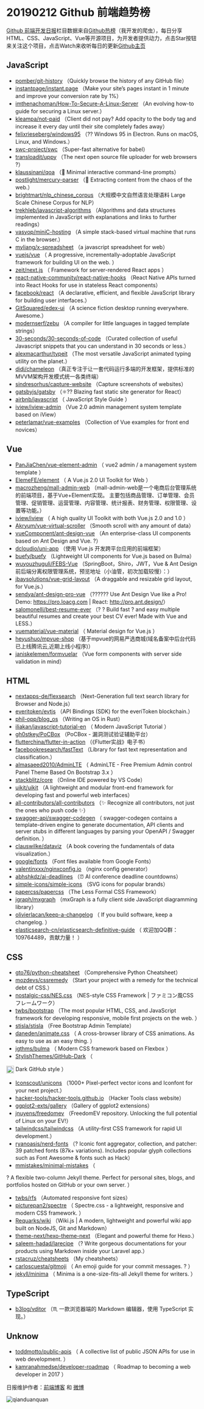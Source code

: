 # 20190212 Github 前端趋势榜

[Github 前端开发日报](http://caibaojian.com/c/news)栏目数据来自[Github热榜](http://news.caibaojian.com/)（我开发的爬虫），每日分享HTML、CSS、JavaScript、Vue等开源项目，为开发者提供动力，点击Star按钮来关注这个项目，点击Watch来收听每日的更新[Github主页](https://github.com/kujian/githubTrending)
## JavaScript

* [pomber/git-history](https://github.com/pomber/git-history) （Quickly browse the history of any GitHub file）
* [instantpage/instant.page](https://github.com/instantpage/instant.page) （Make your site’s pages instant in 1 minute and improve your conversion rate by 1%）
* [imthenachoman/How-To-Secure-A-Linux-Server](https://github.com/imthenachoman/How-To-Secure-A-Linux-Server) （An evolving how-to guide for securing a Linux server.）
* [kleampa/not-paid](https://github.com/kleampa/not-paid) （Client did not pay? Add opacity to the body tag and increase it every day until their site completely fades away）
* [felixrieseberg/windows95](https://github.com/felixrieseberg/windows95) （?? Windows 95 in Electron. Runs on macOS, Linux, and Windows.）
* [swc-project/swc](https://github.com/swc-project/swc) （Super-fast alternative for babel）
* [transloadit/uppy](https://github.com/transloadit/uppy) （The next open source file uploader for web browsers ?）
* [klaussinani/qoa](https://github.com/klaussinani/qoa) （&#x1f4ac; Minimal interactive command-line prompts）
* [postlight/mercury-parser](https://github.com/postlight/mercury-parser) （&#x1f4dc; Extracting content from the chaos of the web.）
* [brightmart/nlp_chinese_corpus](https://github.com/brightmart/nlp_chinese_corpus) （大规模中文自然语言处理语料 Large Scale Chinese Corpus for NLP）
* [trekhleb/javascript-algorithms](https://github.com/trekhleb/javascript-algorithms) （Algorithms and data structures implemented in JavaScript with explanations and links to further readings）
* [vasyop/miniC-hosting](https://github.com/vasyop/miniC-hosting) （A simple stack-based virtual machine that runs C in the browser.）
* [myliang/x-spreadsheet](https://github.com/myliang/x-spreadsheet) （a javascript spreadsheet for web）
* [vuejs/vue](https://github.com/vuejs/vue) （
        A progressive, incrementally-adoptable JavaScript framework for building UI on the web.
      ）
* [zeit/next.js](https://github.com/zeit/next.js) （
        Framework for server-rendered React apps
      ）
* [react-native-community/react-native-hooks](https://github.com/react-native-community/react-native-hooks) （React Native APIs turned into React Hooks for use in stateless React components）
* [facebook/react](https://github.com/facebook/react) （A declarative, efficient, and flexible JavaScript library for building user interfaces.）
* [GitSquared/edex-ui](https://github.com/GitSquared/edex-ui) （A science fiction desktop running everywhere. Awesome.）
* [modernserf/zebu](https://github.com/modernserf/zebu) （A compiler for little languages in tagged template strings）
* [30-seconds/30-seconds-of-code](https://github.com/30-seconds/30-seconds-of-code) （Curated collection of useful Javascript snippets that you can understand in 30 seconds or less.）
* [alexmacarthur/typeit](https://github.com/alexmacarthur/typeit) （The most versatile JavaScript animated typing utility on the planet.）
* [didi/chameleon](https://github.com/didi/chameleon) （真正专注于让一套代码运行多端的开发框架，提供标准的MVVM架构开发模式统一各类终端）
* [sindresorhus/capture-website](https://github.com/sindresorhus/capture-website) （Capture screenshots of websites）
* [gatsbyjs/gatsby](https://github.com/gatsbyjs/gatsby) （⚛️?? Blazing fast static site generator for React）
* [airbnb/javascript](https://github.com/airbnb/javascript) （
        JavaScript Style Guide
      ）
* [iview/iview-admin](https://github.com/iview/iview-admin) （Vue 2.0 admin management system template based on iView）
* [peterlamar/vue-examples](https://github.com/peterlamar/vue-examples) （Collection of Vue examples for front end novices）

## Vue

* [PanJiaChen/vue-element-admin](https://github.com/PanJiaChen/vue-element-admin) （
        vue2 admin / a management system template
      ）
* [ElemeFE/element](https://github.com/ElemeFE/element) （
        A Vue.js 2.0 UI Toolkit for Web
      ）
* [macrozheng/mall-admin-web](https://github.com/macrozheng/mall-admin-web) （mall-admin-web是一个电商后台管理系统的前端项目，基于Vue+Element实现。 主要包括商品管理、订单管理、会员管理、促销管理、运营管理、内容管理、统计报表、财务管理、权限管理、设置等功能。）
* [iview/iview](https://github.com/iview/iview) （
        A high quality UI Toolkit with both Vue.js 2.0 and 1.0
      ）
* [Akryum/vue-virtual-scroller](https://github.com/Akryum/vue-virtual-scroller) （Smooth scroll with any amount of data）
* [vueComponent/ant-design-vue](https://github.com/vueComponent/ant-design-vue) （An enterprise-class UI components based on Ant Design and Vue. ?）
* [dcloudio/uni-app](https://github.com/dcloudio/uni-app) （使用 Vue.js 开发跨平台应用的前端框架）
* [buefy/buefy](https://github.com/buefy/buefy) （Lightweight UI components for Vue.js based on Bulma）
* [wuyouzhuguli/FEBS-Vue](https://github.com/wuyouzhuguli/FEBS-Vue) （SpringBoot，Shiro，JWT，Vue &amp; Ant Design 前后端分离权限管理系统，预览地址（小油管，初次加载较慢）：）
* [jbaysolutions/vue-grid-layout](https://github.com/jbaysolutions/vue-grid-layout) （A draggable and resizable grid layout, for Vue.js.）
* [sendya/ant-design-pro-vue](https://github.com/sendya/ant-design-pro-vue) （??‍???‍? Use Ant Design Vue like a Pro! Demo: <a href="https://pro.loacg.com" rel="nofollow">https://pro.loacg.com</a> | React: <a href="http://pro.ant.design/" rel="nofollow">http://pro.ant.design/</a>）
* [salomonelli/best-resume-ever](https://github.com/salomonelli/best-resume-ever) （? ? Build fast ? and easy multiple beautiful resumes and create your best CV ever! Made with Vue and LESS.）
* [vuematerial/vue-material](https://github.com/vuematerial/vue-material) （
        Material design for Vue.js
      ）
* [heyushuo/mpvue-shop](https://github.com/heyushuo/mpvue-shop) （基于mpvue的网易严选商城(域名备案中后台代码已上线腾讯云,近期上线小程序)）
* [janiskelemen/formvuelar](https://github.com/janiskelemen/formvuelar) （Vue form components with server side validation in mind）

## HTML

* [nextapps-de/flexsearch](https://github.com/nextapps-de/flexsearch) （Next-Generation full text search library for Browser and Node.js）
* [everitoken/evtjs](https://github.com/everitoken/evtjs) （API Bindings (SDK) for the everiToken blockchain.）
* [phil-opp/blog_os](https://github.com/phil-opp/blog_os) （Writing an OS in Rust）
* [iliakan/javascript-tutorial-en](https://github.com/iliakan/javascript-tutorial-en) （
        Modern JavaScript Tutorial 
      ）
* [gh0stkey/PoCBox](https://github.com/gh0stkey/PoCBox) （PoCBox - 漏洞测试验证辅助平台）
* [flutterchina/flutter-in-action](https://github.com/flutterchina/flutter-in-action) （《Flutter实战》电子书）
* [facebookresearch/fastText](https://github.com/facebookresearch/fastText) （Library for fast text representation and classification.）
* [almasaeed2010/AdminLTE](https://github.com/almasaeed2010/AdminLTE) （
        AdminLTE - Free Premium Admin control Panel Theme Based On Bootstrap 3.x
      ）
* [stackblitz/core](https://github.com/stackblitz/core) （Online IDE powered by VS Code）
* [uikit/uikit](https://github.com/uikit/uikit) （A lightweight and modular front-end framework for developing fast and powerful web interfaces）
* [all-contributors/all-contributors](https://github.com/all-contributors/all-contributors) （✨ Recognize all contributors, not just the ones who push code ✨）
* [swagger-api/swagger-codegen](https://github.com/swagger-api/swagger-codegen) （
        swagger-codegen contains a template-driven engine to generate documentation, API clients and server stubs in different languages by parsing your OpenAPI / Swagger definition.
      ）
* [clauswilke/dataviz](https://github.com/clauswilke/dataviz) （A book covering the fundamentals of data visualization.）
* [google/fonts](https://github.com/google/fonts) （Font files available from Google Fonts）
* [valentinxxx/nginxconfig.io](https://github.com/valentinxxx/nginxconfig.io) （nginx config generator）
* [abhshkdz/ai-deadlines](https://github.com/abhshkdz/ai-deadlines) （⏰ AI conference deadline countdowns）
* [simple-icons/simple-icons](https://github.com/simple-icons/simple-icons) （SVG icons for popular brands）
* [papercss/papercss](https://github.com/papercss/papercss) （The Less Formal CSS Framework）
* [jgraph/mxgraph](https://github.com/jgraph/mxgraph) （mxGraph is a fully client side JavaScript diagramming library）
* [olivierlacan/keep-a-changelog](https://github.com/olivierlacan/keep-a-changelog) （
        If you build software, keep a changelog.
      ）
* [elasticsearch-cn/elasticsearch-definitive-guide](https://github.com/elasticsearch-cn/elasticsearch-definitive-guide) （
        欢迎加QQ群：109764489，贡献力量！
      ）

## CSS

* [gto76/python-cheatsheet](https://github.com/gto76/python-cheatsheet) （Comprehensive Python Cheatsheet）
* [mozdevs/cssremedy](https://github.com/mozdevs/cssremedy) （Start your project with a remedy for the technical debt of CSS.）
* [nostalgic-css/NES.css](https://github.com/nostalgic-css/NES.css) （NES-style CSS Framework | ファミコン風CSSフレームワーク）
* [twbs/bootstrap](https://github.com/twbs/bootstrap) （The most popular HTML, CSS, and JavaScript framework for developing responsive, mobile first projects on the web.
      ）
* [stisla/stisla](https://github.com/stisla/stisla) （Free Bootstrap Admin Template）
* [daneden/animate.css](https://github.com/daneden/animate.css) （
        A cross-browser library of CSS animations. As easy to use as an easy thing.
      ）
* [jgthms/bulma](https://github.com/jgthms/bulma) （
        Modern CSS framework based on Flexbox
      ）
* [StylishThemes/GitHub-Dark](https://github.com/StylishThemes/GitHub-Dark) （
        
<img class="emoji" title=":octocat:" alt=":octocat:" src="https://assets-cdn.github.com/images/icons/emoji/octocat.png" height="20" width="20" align="absmiddle"> Dark GitHub style
      ）
* [Iconscout/unicons](https://github.com/Iconscout/unicons) （1000+ Pixel-perfect vector icons and Iconfont for your next project.）
* [hacker-tools/hacker-tools.github.io](https://github.com/hacker-tools/hacker-tools.github.io) （Hacker Tools class website）
* [ggplot2-exts/gallery](https://github.com/ggplot2-exts/gallery) （Gallery of ggplot2 extensions）
* [jnuyens/freedomev](https://github.com/jnuyens/freedomev) （FreedomEV repository. Unlocking the full potential of Linux on your EV!）
* [tailwindcss/tailwindcss](https://github.com/tailwindcss/tailwindcss) （A utility-first CSS framework for rapid UI development.）
* [ryanoasis/nerd-fonts](https://github.com/ryanoasis/nerd-fonts) （? Iconic font aggregator, collection, and patcher: 39 patched fonts (87k+ variations). Includes popular glyph collections such as Font Awesome &amp; fonts such as Hack）
* [mmistakes/minimal-mistakes](https://github.com/mmistakes/minimal-mistakes) （
        
? A flexible two-column Jekyll theme. Perfect for personal sites, blogs, and portfolios hosted on GitHub or your own server.
      ）
* [twbs/rfs](https://github.com/twbs/rfs) （Automated responsive font sizes）
* [picturepan2/spectre](https://github.com/picturepan2/spectre) （
        Spectre.css - a lightweight, responsive and modern CSS framework.
      ）
* [Requarks/wiki](https://github.com/Requarks/wiki) （Wiki.js | A modern, lightweight and powerful wiki app built on NodeJS, Git and Markdown）
* [theme-next/hexo-theme-next](https://github.com/theme-next/hexo-theme-next) （Elegant and powerful theme for Hexo.）
* [saleem-hadad/larecipe](https://github.com/saleem-hadad/larecipe) （? Write gorgeous documentations for your products using Markdown inside your Laravel app.）
* [rstacruz/cheatsheets](https://github.com/rstacruz/cheatsheets) （My cheatsheets）
* [carloscuesta/gitmoji](https://github.com/carloscuesta/gitmoji) （
        An emoji guide for your commit messages. ? 
      ）
* [jekyll/minima](https://github.com/jekyll/minima) （
        Minima is a one-size-fits-all Jekyll theme for writers.
      ）

## TypeScript

* [b3log/vditor](https://github.com/b3log/vditor) （♏ 一款浏览器端的 Markdown 编辑器，使用 TypeScript 实现。）

## Unknow

* [toddmotto/public-apis](https://github.com/toddmotto/public-apis) （
        A collective list of public JSON APIs for use in web development.
      ）
* [kamranahmedse/developer-roadmap](https://github.com/kamranahmedse/developer-roadmap) （
        Roadmap to becoming a web developer in 2017
      ）


日报维护作者：[前端博客](http://caibaojian.com/) 和 [微博](http://caibaojian.com/go/weibo)

![qianduanquan](https://user-images.githubusercontent.com/3055447/38468989-651132ac-3b80-11e8-8e6b-15122322a9d7.png)